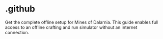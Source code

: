 # .github
Get the complete offline setup for Mines of Dalarnia. This guide enables full access to an offline crafting and run simulator without an internet connection.
